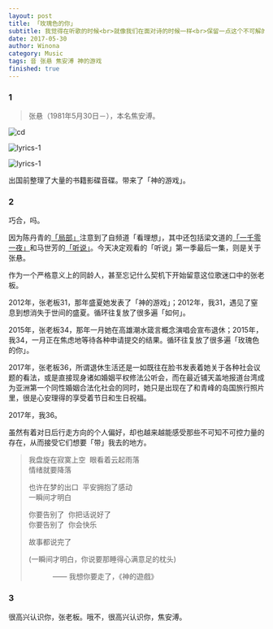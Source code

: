```yaml
---
layout: post
title: 「玫瑰色的你」
subtitle: 我觉得在听歌的时候<br>就像我们在面对诗的时候一样<br>保留一点这个不可解的部分<br>那个在核心闪烁着微光的<br>那个谜一样的东西<br>有的时候<br>它才是一首歌最迷人的部分<br><br>&nbsp;&nbsp;&nbsp;&nbsp;&nbsp;&nbsp;&nbsp;&nbsp;&nbsp;&nbsp;&nbsp;&nbsp;—— 马世芳 听说 第十六期 再见张悬
date: 2017-05-30
author: Winona
category: Music
tags: 音 张悬 焦安溥 神的游戏
finished: true
---
```


### 1

> 张悬（1981年5月30日－），本名焦安溥。

![cd](https://refwd.github.io/ReFwd/img/20170530/P1070220.JPG)

![lyrics-1](https://refwd.github.io/ReFwd/img/20170530/P1070222.JPG)

![lyrics-1](https://refwd.github.io/ReFwd/img/20170530/P1070245.JPG)

出国前整理了大量的书籍影碟音碟。带来了「神的游戏」。


### 2

巧合，吗。

因为陈丹青的[「局部」](https://www.youtube.com/playlist?list=PLATwx1z00Hsdlj0vzwcflJewDR9LuQaTW)注意到了自频道「看理想」，其中还包括梁文道的[「一千零一夜」](https://www.youtube.com/playlist?list=PLATwx1z00HsdanKZcTMQEc-n_Bhu_aZ76)和马世芳的[「听说」](http://v.youku.com/v_show/id_XMTM0ODc0NzQyNA==.html?from=s1.8-3-1.1&spm=a2h0k.8191407.0.0)。今天决定观看的「听说」第一季最后一集，则是关于张悬。

作为一个严格意义上的同龄人，甚至忘记什么契机下开始留意这位歌迷口中的张老板。

2012年，张老板31，那年盛夏她发表了「神的游戏」；2012年，我31，遇见了窒息到想消失于世间的盛夏。循环往复放了很多遍「如何」。

2015年，张老板34，那年一月她在高雄潮水箴言概念演唱会宣布退休；2015年，我34，一月正在焦虑地等待各种申请提交的结果。循环往复放了很多遍「玫瑰色的你」。

2017年，张老板36，所谓退休生活还是一如既往在脸书发表着她关于各种社会议题的看法，或是直接现身诸如婚姻平权修法公听会，而在最近铺天盖地报道台湾成为亚洲第一个同性婚姻合法化社会的同时，她只是出现在了和青峰的岛国旅行照片里，很是心安理得的享受着节日和生日祝福。

2017年，我36。

虽然有着对日后行走方向的个人偏好，却也越来越能感受那些不可知不可控力量的存在，从而接受它们想要「带」我去的地方。

> 我盘旋在寂寞上空&nbsp;&nbsp;眼看着云起雨落<br>
> 情绪就要降落
>
> 也许在梦的出口&nbsp;&nbsp;平安拥抱了感动<br>
> 一瞬间才明白
>
> 你要告别了&nbsp;&nbsp;你把话说好了<br>
> 你要告别了&nbsp;&nbsp;你会快乐
>
> 故事都说完了
>
> (一瞬间才明白，你说要那睡得心满意足的枕头)
>
> &nbsp;&nbsp;&nbsp;&nbsp;&nbsp;&nbsp;&nbsp;&nbsp;&nbsp;&nbsp;&nbsp;&nbsp;—— 我想你要走了，《神的遊戲》


### 3

很高兴认识你，张老板。哦不，很高兴认识你，焦安溥。
